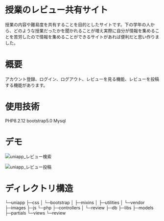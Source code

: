# 授業のレビュー共有サイト
授業の内容や難易度を共有することを目的としたサイトです。下の学年の人から、どのような授業だったかを聞かれることが増え実際に自分が情報を集めることを苦労したので情報を集めることができるサイトがあれば便利だと思い作りました。　　

# 概要
アカウント登録、ログイン、ログアウト、レビューを見る機能、レビューを投稿する機能があります。　　

# 使用技術
PHP8.2.12
bootstrap5.0
Mysql

# デモ
![uniapp_レビュー検索](https://github.com/user-attachments/assets/c8915263-0943-4418-bb7f-114efec0445a)

![uniapp_レビュー投稿](https://github.com/user-attachments/assets/8b9174e6-d45b-4890-abe3-2a910f49b78d)



# ディレクトリ構造
└─uniapp
    ├─css
    │  └─bootstrap
    │      ├─mixins
    │      ├─utilities
    │      └─vendor
    ├─images
    ├─js
    └─php
        ├─controllers
        │  └─review
        ├─db
        ├─libs
        ├─models
        ├─partials
        └─views
            └─review
